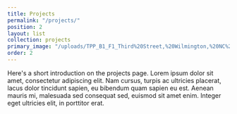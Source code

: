 ```yaml
---
title: Projects
permalink: "/projects/"
position: 2
layout: list
collection: projects
primary_image: "/uploads/TPP_B1_F1_Third%20Street,%20Wilmington,%20NC%20-%20postcard%20-%20nothing%20on%20back,%20undated.jpg"
order: 2
---
```


Here's a short introduction on the projects page. Lorem ipsum dolor sit amet, consectetur adipiscing elit. Nam cursus, turpis ac ultricies placerat, lacus dolor tincidunt sapien, eu bibendum quam sapien eu est. Aenean mauris mi, malesuada sed consequat sed, euismod sit amet enim. Integer eget ultricies elit, in porttitor erat.